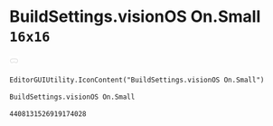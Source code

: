 # BuildSettings.visionOS On.Small `16x16`
<img src="/img/BuildSettings.visionOS%20On.Small.png" width=16 height=16>

``` CSharp
EditorGUIUtility.IconContent("BuildSettings.visionOS On.Small")
```
```
BuildSettings.visionOS On.Small
```
```
4408131526919174028
```
